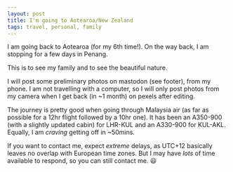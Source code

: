 ```yaml
---
layout: post
title: I'm going to Aotearoa/New Zealand
tags: travel, personal, family
---
```

I am going back to Aotearoa (for my 6th time!). On the way back, I am stopping for a few days in Penang. 

This is to see my family and to see the beautiful nature. 
  
I will post some preliminary photos on mastodon (see footer), from my phone. I am not travelling with a computer, so I will only post photos from my camera when I get back (in ~1 month) on pexels after editing.   
  
The journey is pretty good when going through Malaysia air (as far as possible for a 12hr flight followed by a 10hr one). It has been an A350-900 (with a slightly updated cabin) for LHR-KUL and an A330-900 for KUL-AKL. Equally, I am *craving* getting off in ~50mins.   
  
If you want to contact me, expect *extreme* delays, as UTC+12 basically leaves no overlap with European time zones. But I may have *lots* of time available to respond, so you can still contact me. 😃 
 
